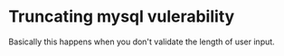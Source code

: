# Truncating mysql vulerability

Basically this happens when you don't validate the length of user input. 
